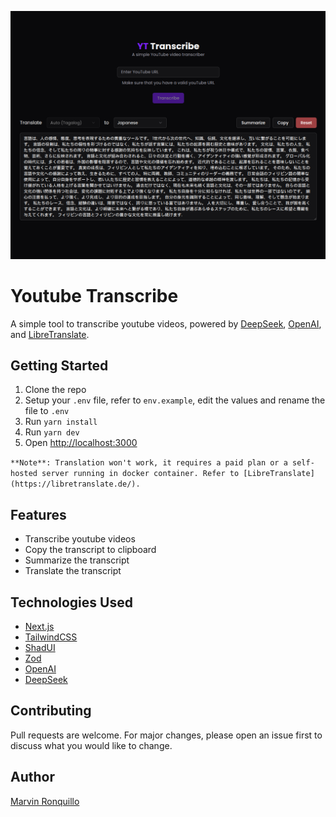 ![Youtube Transcribe](/banner.png)

# Youtube Transcribe

A simple tool to transcribe youtube videos, powered by [DeepSeek](https://deepseek.ai/), [OpenAI](https://openai.com/), and [LibreTranslate](https://libretranslate.de/).

## Getting Started

1. Clone the repo
2. Setup your `.env` file, refer to `env.example`, edit the values and rename the file to `.env`
3. Run `yarn install`
4. Run `yarn dev`
5. Open [http://localhost:3000](http://localhost:3000)

`**Note**: Translation won't work, it requires a paid plan or a self-hosted server running in docker container. Refer to [LibreTranslate](https://libretranslate.de/).`

## Features

- Transcribe youtube videos
- Copy the transcript to clipboard
- Summarize the transcript
- Translate the transcript

## Technologies Used

- [Next.js](https://nextjs.org/)
- [TailwindCSS](https://tailwindcss.com/)
- [ShadUI](https://shadcn.com/)
- [Zod](https://zod.dev/)
- [OpenAI](https://openai.com/)
- [DeepSeek](https://deepseek.ai/)

## Contributing

Pull requests are welcome. For major changes, please open an issue first to discuss what you would like to change.

## Author

[Marvin Ronquillo](https://github.com/mondejarmarron18)
